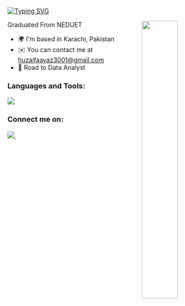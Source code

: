[![Typing SVG](https://readme-typing-svg.demolab.com?font=Fira+Code&pause=1000&color=094EFF&multiline=true&width=435&height=60&lines=Hi%2C+My+name+is+Huzaifa+Ayaz;I'm+a+Data+Analyst+)](https://git.io/typing-svg)

<img width="40%" src="https://r7q6w9z6.rocketcdn.me/career/wp-content/uploads/2020/03/hello.gif" align="right" />

Graduated From NEDUET

* 🌍  I'm based in Karachi, Pakistan
* ✉️  You can contact me at [huzaifaayaz3001@gmail.com](mailto:huzaifaayaz3001@gmail.com)
* 🚀  Road to Data Analyst


### Languages and Tools:

<p align="left">
    <img src="https://skillicons.dev/icons?i=python,SQL,Microsoft Excel,Power BI,github,vscode&perline=8"/>
</p>

### Connect me on:

<p align="left">
    <a href="https://www.linkedin.com/in/huzaifa-ayaz-109z" target="_blank" rel="noreferrer">
        <img src="https://skillicons.dev/icons?i=linkedin"/>&thinsp;

</p>


